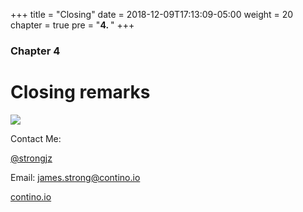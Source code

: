 +++
title = "Closing"
date = 2018-12-09T17:13:09-05:00
weight = 20
chapter = true
pre = "<b>4. </b>"
+++

### Chapter 4

# Closing remarks


![](/louk8cnc-intro-k8s/images/partyparrot.gif )

Contact Me:

[@strongjz](https://twitter.com/strongjz) 

Email: [james.strong@contino.io](mailto:james.strong@contino.io) 

[contino.io](https://www.contino.io/)